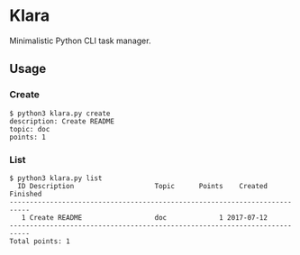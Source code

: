# Klara

Minimalistic Python CLI task manager.

## Usage

### Create

    $ python3 klara.py create
    description: Create README
    topic: doc
    points: 1

### List

    $ python3 klara.py list
      ID Description                    Topic      Points    Created   Finished
    ---------------------------------------------------------------------------
       1 Create README                  doc             1 2017-07-12           
    ---------------------------------------------------------------------------
    Total points: 1

